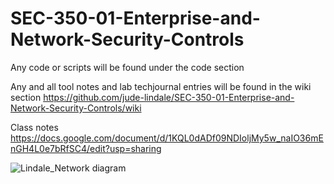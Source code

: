 # SEC-350-01-Enterprise-and-Network-Security-Controls
Any code or scripts will be found under the code section

Any and all tool notes and lab techjournal entries will be found in the wiki section https://github.com/jude-lindale/SEC-350-01-Enterprise-and-Network-Security-Controls/wiki

Class notes https://docs.google.com/document/d/1KQL0dADf09NDIoljMy5w_naIO36mEnGH4L0e7bRfSC4/edit?usp=sharing

![Lindale_Network diagram](https://user-images.githubusercontent.com/70959569/217096171-3817e3d1-f437-445f-8bae-d38821fa380a.jpg)
